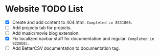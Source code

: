 # Website TODO List 

- [x] Create and add content to 404.html. `Completed in 8431866.`
- [ ] Add projects tab for projects.
- [ ] Add music/movie blog extension.
- [x] Fix localized navbar stuff for documentation and regular. `Completed in 9228b8c.`
- [ ] Add BetterCSV documentation to documentation tag.

